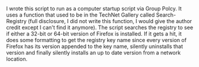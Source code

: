 I wrote this script to run as a computer startup script via Group Polcy.  It uses a function that used to be in the TechNet Gallery called Search-Registry (full disclosure, I did not write this function, I would give the author credit except I can't find it anymore).  The script searches the registry to see if either a 32-bit or 64-bit version of Firefox is installed.  If it gets a hit, it does some formatting to get the registry key name since every version of Firefox has its version appended to the key name, silently uninstalls that version and finally silently installs an up to date version from a network location. 
